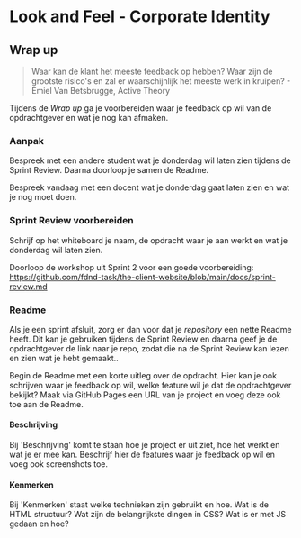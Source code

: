 # Look and Feel - Corporate Identity

## Wrap up

> Waar kan de klant het meeste feedback op hebben? Waar zijn de grootste risico's en zal er waarschijnlijk het meeste werk in kruipen? - Emiel Van Betsbrugge, Active Theory

Tijdens de *Wrap up* ga je voorbereiden waar je feedback op wil van de opdrachtgever en wat je nog kan afmaken. 

### Aanpak

Bespreek met een andere student wat je donderdag wil laten zien tijdens de Sprint Review. Daarna doorloop je samen de Readme.

Bespreek vandaag met een docent wat je donderdag gaat laten zien en wat je nog moet doen.

### Sprint Review voorbereiden

Schrijf op het whiteboard je naam, de opdracht waar je aan werkt en wat je donderdag wil laten zien.

Doorloop de workshop uit Sprint 2 voor een goede voorbereiding: https://github.com/fdnd-task/the-client-website/blob/main/docs/sprint-review.md


### Readme

Als je een sprint afsluit, zorg er dan voor dat je *repository* een nette Readme heeft. Dit kan je gebruiken tijdens de Sprint Review en daarna geef je de opdrachtgever de link naar je repo, zodat die na de Sprint Review kan lezen en zien wat je hebt gemaakt..

Begin de Readme met een korte uitleg over de opdracht. Hier kan je ook schrijven waar je feedback op wil, welke feature wil je dat de opdrachtgever bekijkt? Maak via GitHub Pages een URL van je project en voeg deze ook toe aan de Readme.

#### Beschrijving

Bij 'Beschrijving' komt te staan hoe je project er uit ziet, hoe het werkt en wat je er mee kan. Beschrijf hier de features waar je feedback op wil en voeg ook screenshots toe. 

#### Kenmerken 

Bij 'Kenmerken' staat welke technieken zijn gebruikt en hoe. Wat is de HTML structuur? Wat zijn de belangrijkste dingen in CSS? Wat is er met JS gedaan en hoe? 

